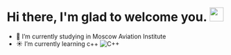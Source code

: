 ### <h1 align="center">Hi there, I'm glad to welcome you.</a> <img src="https://github.com/blackcater/blackcater/raw/main/images/Hi.gif" height="32"/></h1>

- 🔭 I’m currently studying in Moscow Aviation Institute
- ☀️ I’m currently learning c++
   ![C++](https://img.shields.io/badge/c++-%2300599C.svg?style=for-the-badge&logo=c%2B%2B&logoColor=white)

